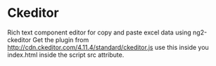 # Ckeditor
Rich text component editor for copy and paste excel data using ng2-ckeditor
Get the plugin from http://cdn.ckeditor.com/4.11.4/standard/ckeditor.js use this inside you index.html inside the script src attribute.



